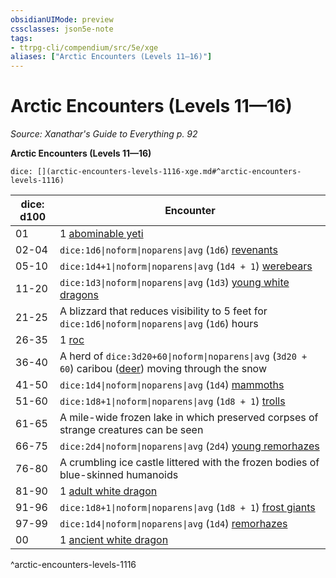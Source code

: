 ```yaml
---
obsidianUIMode: preview
cssclasses: json5e-note
tags:
- ttrpg-cli/compendium/src/5e/xge
aliases: ["Arctic Encounters (Levels 11—16)"]
---
```

# Arctic Encounters (Levels 11—16)
*Source: Xanathar's Guide to Everything p. 92* 

**Arctic Encounters (Levels 11—16)**

`dice: [](arctic-encounters-levels-1116-xge.md#^arctic-encounters-levels-1116)`

| dice: d100 | Encounter |
|------------|-----------|
| 01 | 1 [abominable yeti](3-Mechanics/CLI/bestiary/monstrosity/abominable-yeti.md) |
| 02-04 | `dice:1d6\|noform\|noparens\|avg` (`1d6`) [revenants](3-Mechanics/CLI/bestiary/undead/revenant.md) |
| 05-10 | `dice:1d4+1\|noform\|noparens\|avg` (`1d4 + 1`) [werebears](3-Mechanics/CLI/bestiary/humanoid/werebear.md) |
| 11-20 | `dice:1d3\|noform\|noparens\|avg` (`1d3`) [young white dragons](3-Mechanics/CLI/bestiary/dragon/young-white-dragon.md) |
| 21-25 | A blizzard that reduces visibility to 5 feet for `dice:1d6\|noform\|noparens\|avg` (`1d6`) hours |
| 26-35 | 1 [roc](3-Mechanics/CLI/bestiary/monstrosity/roc.md) |
| 36-40 | A herd of `dice:3d20+60\|noform\|noparens\|avg` (`3d20 + 60`) caribou ([deer](3-Mechanics/CLI/bestiary/beast/deer.md)) moving through the snow |
| 41-50 | `dice:1d4\|noform\|noparens\|avg` (`1d4`) [mammoths](3-Mechanics/CLI/bestiary/beast/mammoth.md) |
| 51-60 | `dice:1d8+1\|noform\|noparens\|avg` (`1d8 + 1`) [trolls](3-Mechanics/CLI/bestiary/giant/troll.md) |
| 61-65 | A mile-wide frozen lake in which preserved corpses of strange creatures can be seen |
| 66-75 | `dice:2d4\|noform\|noparens\|avg` (`2d4`) [young remorhazes](3-Mechanics/CLI/bestiary/monstrosity/young-remorhaz.md) |
| 76-80 | A crumbling ice castle littered with the frozen bodies of blue-skinned humanoids |
| 81-90 | 1 [adult white dragon](3-Mechanics/CLI/bestiary/dragon/adult-white-dragon.md) |
| 91-96 | `dice:1d8+1\|noform\|noparens\|avg` (`1d8 + 1`) [frost giants](3-Mechanics/CLI/bestiary/giant/frost-giant.md) |
| 97-99 | `dice:1d4\|noform\|noparens\|avg` (`1d4`) [remorhazes](3-Mechanics/CLI/bestiary/monstrosity/remorhaz.md) |
| 00 | 1 [ancient white dragon](3-Mechanics/CLI/bestiary/dragon/ancient-white-dragon.md) |
^arctic-encounters-levels-1116